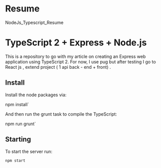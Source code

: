 # Resume
NodeJs_Typescript_Resume

# TypeScript 2 + Express + Node.js

This is a repository to go with my article on creating an Express web application using TypeScript 2.
For now, I use pug but after testing I go to React js , extend project ( 1 api back - end  + front) .

## Install

Install the node packages via:

npm install`

And then run the grunt task to compile the TypeScript:

npm run grunt`

## Starting

To start the server run:

`npm start`
